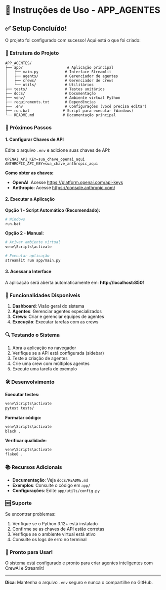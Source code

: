 # 🚀 Instruções de Uso - APP_AGENTES

## ✅ Setup Concluído!

O projeto foi configurado com sucesso! Aqui está o que foi criado:

### 📁 Estrutura do Projeto
```
APP_AGENTES/
├── app/                    # Aplicação principal
│   ├── main.py            # Interface Streamlit
│   ├── agents/            # Gerenciador de agentes
│   ├── crews/             # Gerenciador de crews
│   └── utils/             # Utilitários
├── tests/                 # Testes unitários
├── docs/                  # Documentação
├── venv/                  # Ambiente virtual Python
├── requirements.txt       # Dependências
├── .env                   # Configurações (você precisa editar)
├── run.bat               # Script para executar (Windows)
└── README.md             # Documentação principal
```

### 🔧 Próximos Passos

#### 1. Configurar Chaves de API
Edite o arquivo `.env` e adicione suas chaves de API:

```env
OPENAI_API_KEY=sua_chave_openai_aqui
ANTHROPIC_API_KEY=sua_chave_anthropic_aqui
```

**Como obter as chaves:**
- **OpenAI**: Acesse https://platform.openai.com/api-keys
- **Anthropic**: Acesse https://console.anthropic.com/

#### 2. Executar a Aplicação

**Opção 1 - Script Automático (Recomendado):**
```bash
# Windows
run.bat
```

**Opção 2 - Manual:**
```bash
# Ativar ambiente virtual
venv\Scripts\activate

# Executar aplicação
streamlit run app/main.py
```

#### 3. Acessar a Interface
A aplicação será aberta automaticamente em: **http://localhost:8501**

### 🎯 Funcionalidades Disponíveis

1. **Dashboard**: Visão geral do sistema
2. **Agentes**: Gerenciar agentes especializados
3. **Crews**: Criar e gerenciar equipes de agentes
4. **Execução**: Executar tarefas com as crews

### 🔍 Testando o Sistema

1. Abra a aplicação no navegador
2. Verifique se a API está configurada (sidebar)
3. Teste a criação de agentes
4. Crie uma crew com múltiplos agentes
5. Execute uma tarefa de exemplo

### 🛠️ Desenvolvimento

**Executar testes:**
```bash
venv\Scripts\activate
pytest tests/
```

**Formatar código:**
```bash
venv\Scripts\activate
black .
```

**Verificar qualidade:**
```bash
venv\Scripts\activate
flake8 .
```

### 📚 Recursos Adicionais

- **Documentação**: Veja `docs/README.md`
- **Exemplos**: Consulte o código em `app/`
- **Configurações**: Edite `app/utils/config.py`

### 🆘 Suporte

Se encontrar problemas:

1. Verifique se o Python 3.12+ está instalado
2. Confirme se as chaves de API estão corretas
3. Verifique se o ambiente virtual está ativo
4. Consulte os logs de erro no terminal

### 🎉 Pronto para Usar!

O sistema está configurado e pronto para criar agentes inteligentes com CrewAI e Streamlit!

---

**Dica**: Mantenha o arquivo `.env` seguro e nunca o compartilhe no GitHub. 